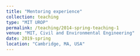```yaml
---
title: "Mentoring experience"
collection: teaching
type: "MIT UROP"
permalink: /teaching/2014-spring-teaching-1
venue: "MIT, Civil and Environmental Engineering"
date: 2019-spring
location: "Cambridge, MA, USA"
---
```


